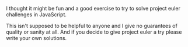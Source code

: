 I thought it might be fun and a good exercise to try to solve project euler challenges in JavaScript.

This isn't supposed to be helpful to anyone and I give no guarantees of
quality or sanity at all. And if you decide to give project euler a try
please write your own solutions.
